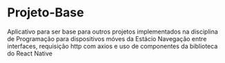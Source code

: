# Projeto-Base

Aplicativo para ser base para outros projetos implementados na disciplina de Programação para dispositivos móves da Estácio
Navegação entre interfaces, requisição http com axios e uso de componentes da biblioteca do React Native
